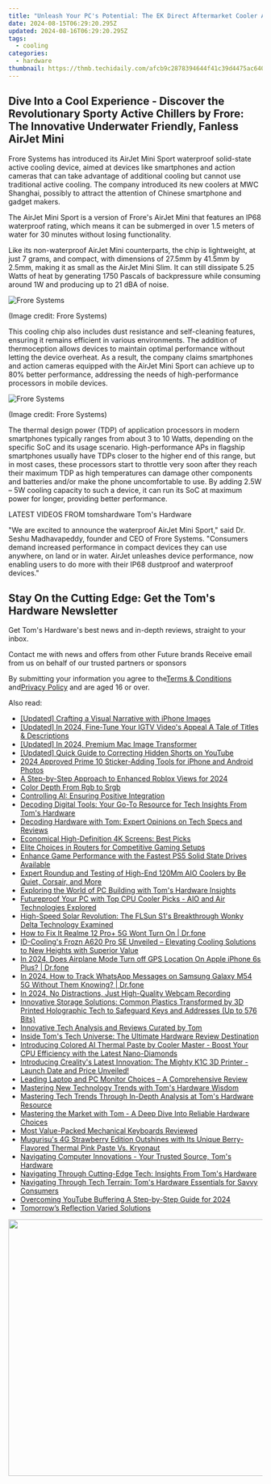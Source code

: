 ```yaml
---
title: "Unleash Your PC's Potential: The EK Direct Aftermarket Cooler Achieves Exceptional 13900KS Overclocking Temps and Performance"
date: 2024-08-15T06:29:20.295Z
updated: 2024-08-16T06:29:20.295Z
tags:
  - cooling
categories:
  - hardware
thumbnail: https://thmb.techidaily.com/afcb9c2878394644f41c39d4475ac640d665c752413696b921520d8ad80368e6.jpg
---
```


## Dive Into a Cool Experience - Discover the Revolutionary Sporty Active Chillers by Frore: The Innovative Underwater Friendly, Fanless AirJet Mini

Frore Systems has introduced its AirJet Mini Sport waterproof solid-state active cooling device, aimed at devices like smartphones and action cameras that can take advantage of additional cooling but cannot use traditional active cooling. The company introduced its new coolers at MWC Shanghai, possibly to attract the attention of Chinese smartphone and gadget makers.

 The AirJet Mini Sport is a version of Frore's AirJet Mini that features an IP68 waterproof rating, which means it can be submerged in over 1.5 meters of water for 30 minutes without losing functionality.  
  
 Like its non-waterproof AirJet Mini counterparts, the chip is lightweight, at just 7 grams, and compact, with dimensions of 27.5mm by 41.5mm by 2.5mm, making it as small as the AirJet Mini Slim. It can still dissipate 5.25 Watts of heat by generating 1750 Pascals of backpressure while consuming around 1W and producing up to 21 dBA of noise.

![Frore Systems](https://cdn.mos.cms.futurecdn.net/S7SqpsLQkAXKUniRYkDSWJ-320-80.jpg)

 (Image credit: Frore Systems)

 This cooling chip also includes dust resistance and self-cleaning features, ensuring it remains efficient in various environments. The addition of thermoception allows devices to maintain optimal performance without letting the device overheat. As a result, the company claims smartphones and action cameras equipped with the AirJet Mini Sport can achieve up to 80% better performance, addressing the needs of high-performance processors in mobile devices.

![Frore Systems](https://cdn.mos.cms.futurecdn.net/UwnVckejJAFEwtmjM786HJ-320-80.jpg)

 (Image credit: Frore Systems)

 The thermal design power (TDP) of application processors in modern smartphones typically ranges from about 3 to 10 Watts, depending on the specific SoC and its usage scenario. High-performance APs in flagship smartphones usually have TDPs closer to the higher end of this range, but in most cases, these processors start to throttle very soon after they reach their maximum TDP as high temperatures can damage other components and batteries and/or make the phone uncomfortable to use. By adding 2.5W – 5W cooling capacity to such a device, it can run its SoC at maximum power for longer, providing better performance.

 LATEST VIDEOS FROM tomshardware Tom's Hardware

 "We are excited to announce the waterproof AirJet Mini Sport," said Dr. Seshu Madhavapeddy, founder and CEO of Frore Systems. "Consumers demand increased performance in compact devices they can use anywhere, on land or in water. AirJet unleashes device performance, now enabling users to do more with their IP68 dustproof and waterproof devices."

## Stay On the Cutting Edge: Get the Tom's Hardware Newsletter

 Get Tom's Hardware's best news and in-depth reviews, straight to your inbox.

 Contact me with news and offers from other Future brands  Receive email from us on behalf of our trusted partners or sponsors

 By submitting your information you agree to the[Terms & Conditions](https://futureplc.com/terms-conditions/) and[Privacy Policy](https://futureplc.com/privacy-policy/) and are aged 16 or over.


<ins class="adsbygoogle"
     style="display:block"
     data-ad-format="autorelaxed"
     data-ad-client="ca-pub-7571918770474297"
     data-ad-slot="1223367746"></ins>



<ins class="adsbygoogle"
     style="display:block"
     data-ad-client="ca-pub-7571918770474297"
     data-ad-slot="8358498916"
     data-ad-format="auto"
     data-full-width-responsive="true"></ins>

<span class="atpl-alsoreadstyle">Also read:</span>
<div><ul>
<li><a href="https://extra-information.techidaily.com/updated-crafting-a-visual-narrative-with-iphone-images/"><u>[Updated] Crafting a Visual Narrative with iPhone Images</u></a></li>
<li><a href="https://instagram-videos.techidaily.com/updated-in-2024-fine-tune-your-igtv-videos-appeal-a-tale-of-titles-and-descriptions/"><u>[Updated] In 2024, Fine-Tune Your IGTV Video's Appeal  A Tale of Titles & Descriptions</u></a></li>
<li><a href="https://remote-screen-capture.techidaily.com/updated-in-2024-premium-mac-image-transformer/"><u>[Updated] In 2024, Premium Mac Image Transformer</u></a></li>
<li><a href="https://facebook-video-share.techidaily.com/updated-quick-guide-to-correcting-hidden-shorts-on-youtube/"><u>[Updated] Quick Guide to Correcting Hidden Shorts on YouTube</u></a></li>
<li><a href="https://article-tips.techidaily.com/2024-approved-prime-10-sticker-adding-tools-for-iphone-and-android-photos/"><u>2024 Approved  Prime 10 Sticker-Adding Tools for iPhone and Android Photos</u></a></li>
<li><a href="https://fox-cloud.techidaily.com/a-step-by-step-approach-to-enhanced-roblox-views-for-2024/"><u>A Step-by-Step Approach to Enhanced Roblox Views for 2024</u></a></li>
<li><a href="https://vp-tips.techidaily.com/color-depth-from-rgb-to-srgb/"><u>Color Depth  From Rgb to Srgb</u></a></li>
<li><a href="https://tech-revival.techidaily.com/controlling-ai-ensuring-positive-integration/"><u>Controlling AI: Ensuring Positive Integration</u></a></li>
<li><a href="https://hardware-tips.techidaily.com/decoding-digital-tools-your-go-to-resource-for-tech-insights-from-toms-hardware/"><u>Decoding Digital Tools: Your Go-To Resource for Tech Insights From Tom's Hardware</u></a></li>
<li><a href="https://hardware-tips.techidaily.com/decoding-hardware-with-tom-expert-opinions-on-tech-specs-and-reviews/"><u>Decoding Hardware with Tom: Expert Opinions on Tech Specs and Reviews</u></a></li>
<li><a href="https://hardware-tips.techidaily.com/economical-high-definition-4k-screens-best-picks/"><u>Economical High-Definition 4K Screens: Best Picks</u></a></li>
<li><a href="https://hardware-tips.techidaily.com/elite-choices-in-routers-for-competitive-gaming-setups/"><u>Elite Choices in Routers for Competitive Gaming Setups</u></a></li>
<li><a href="https://hardware-tips.techidaily.com/enhance-game-performance-with-the-fastest-ps5-solid-state-drives-available/"><u>Enhance Game Performance with the Fastest PS5 Solid State Drives Available</u></a></li>
<li><a href="https://hardware-tips.techidaily.com/expert-roundup-and-testing-of-high-end-120mm-aio-coolers-by-be-quiet-corsair-and-more/"><u>Expert Roundup and Testing of High-End 120Mm AIO Coolers by Be Quiet, Corsair, and More</u></a></li>
<li><a href="https://hardware-tips.techidaily.com/exploring-the-world-of-pc-building-with-toms-hardware-insights/"><u>Exploring the World of PC Building with Tom's Hardware Insights</u></a></li>
<li><a href="https://hardware-tips.techidaily.com/futureproof-your-pc-with-top-cpu-cooler-picks-aio-and-air-technologies-explored/"><u>Futureproof Your PC with Top CPU Cooler Picks - AIO and Air Technologies Explored</u></a></li>
<li><a href="https://hardware-tips.techidaily.com/high-speed-solar-revolution-the-flsun-s1s-breakthrough-wonky-delta-technology-examined/"><u>High-Speed Solar Revolution: The FLSun S1's Breakthrough Wonky Delta Technology Examined</u></a></li>
<li><a href="https://fix-guide.techidaily.com/how-to-fix-it-realme-12-proplus-5g-wont-turn-on-drfone-by-drfone-fix-android-problems-fix-android-problems/"><u>How to Fix It Realme 12 Pro+ 5G Wont Turn On | Dr.fone</u></a></li>
<li><a href="https://hardware-tips.techidaily.com/id-coolings-frozn-a620-pro-se-unveiled-elevating-cooling-solutions-to-new-heights-with-superior-value/"><u>ID-Cooling's Frozn A620 Pro SE Unveiled – Elevating Cooling Solutions to New Heights with Superior Value</u></a></li>
<li><a href="https://review-topics.techidaily.com/in-2024-does-airplane-mode-turn-off-gps-location-on-apple-iphone-6s-plus-drfone-by-drfone-virtual-ios/"><u>In 2024, Does Airplane Mode Turn off GPS Location On Apple iPhone 6s Plus? | Dr.fone</u></a></li>
<li><a href="https://android-location-track.techidaily.com/in-2024-how-to-track-whatsapp-messages-on-samsung-galaxy-m54-5g-without-them-knowing-drfone-by-drfone-virtual-android/"><u>In 2024, How to Track WhatsApp Messages on Samsung Galaxy M54 5G Without Them Knowing? | Dr.fone</u></a></li>
<li><a href="https://video-capture.techidaily.com/in-2024-no-distractions-just-high-quality-webcam-recording/"><u>In 2024, No Distractions, Just High-Quality Webcam Recording</u></a></li>
<li><a href="https://hardware-tips.techidaily.com/innovative-storage-solutions-common-plastics-transformed-by-3d-printed-holographic-tech-to-safeguard-keys-and-addresses-up-to-576-bits/"><u>Innovative Storage Solutions: Common Plastics Transformed by 3D Printed Holographic Tech to Safeguard Keys and Addresses (Up to 576 Bits)</u></a></li>
<li><a href="https://hardware-tips.techidaily.com/innovative-tech-analysis-and-reviews-curated-by-tom/"><u>Innovative Tech Analysis and Reviews Curated by Tom</u></a></li>
<li><a href="https://hardware-tips.techidaily.com/inside-toms-tech-universe-the-ultimate-hardware-review-destination/"><u>Inside Tom's Tech Universe: The Ultimate Hardware Review Destination</u></a></li>
<li><a href="https://hardware-tips.techidaily.com/introducing-colored-ai-thermal-paste-by-cooler-master-boost-your-cpu-efficiency-with-the-latest-nano-diamonds/"><u>Introducing Colored AI Thermal Paste by Cooler Master - Boost Your CPU Efficiency with the Latest Nano-Diamonds</u></a></li>
<li><a href="https://hardware-tips.techidaily.com/introducing-crealitys-latest-innovation-the-mighty-k1c-3d-printer-launch-date-and-price-unveiled/"><u>Introducing Creality's Latest Innovation: The Mighty K1C 3D Printer - Launch Date and Price Unveiled!</u></a></li>
<li><a href="https://hardware-tips.techidaily.com/leading-laptop-and-pc-monitor-choices-a-comprehensive-review/"><u>Leading Laptop and PC Monitor Choices – A Comprehensive Review</u></a></li>
<li><a href="https://hardware-tips.techidaily.com/mastering-new-technology-trends-with-toms-hardware-wisdom/"><u>Mastering New Technology Trends with Tom's Hardware Wisdom</u></a></li>
<li><a href="https://hardware-tips.techidaily.com/mastering-tech-trends-through-in-depth-analysis-at-toms-hardware-resource/"><u>Mastering Tech Trends Through In-Depth Analysis at Tom's Hardware Resource</u></a></li>
<li><a href="https://hardware-tips.techidaily.com/mastering-the-market-with-tom-a-deep-dive-into-reliable-hardware-choices/"><u>Mastering the Market with Tom - A Deep Dive Into Reliable Hardware Choices</u></a></li>
<li><a href="https://hardware-tips.techidaily.com/most-value-packed-mechanical-keyboards-reviewed/"><u>Most Value-Packed Mechanical Keyboards Reviewed</u></a></li>
<li><a href="https://hardware-tips.techidaily.com/mugurisus-4g-strawberry-edition-outshines-with-its-unique-berry-flavored-thermal-pink-paste-vs-kryonaut/"><u>Mugurisu's 4G Strawberry Edition Outshines with Its Unique Berry-Flavored Thermal Pink Paste Vs. Kryonaut</u></a></li>
<li><a href="https://hardware-tips.techidaily.com/navigating-computer-innovations-your-trusted-source-toms-hardware/"><u>Navigating Computer Innovations - Your Trusted Source, Tom's Hardware</u></a></li>
<li><a href="https://hardware-tips.techidaily.com/navigating-through-cutting-edge-tech-insights-from-toms-hardware/"><u>Navigating Through Cutting-Edge Tech: Insights From Tom's Hardware</u></a></li>
<li><a href="https://hardware-tips.techidaily.com/navigating-through-tech-terrain-toms-hardware-essentials-for-savvy-consumers/"><u>Navigating Through Tech Terrain: Tom's Hardware Essentials for Savvy Consumers</u></a></li>
<li><a href="https://facebook-clips.techidaily.com/overcoming-youtube-buffering-a-step-by-step-guide-for-2024/"><u>Overcoming YouTube Buffering   A Step-by-Step Guide for 2024</u></a></li>
<li><a href="https://extra-tips.techidaily.com/tomorrows-reflection-varied-solutions/"><u>Tomorrow’s Reflection  Varied Solutions</u></a></li>
</ul></div>

<!-- affiliate ads begin -->
<a href="https://coinrule.sjv.io/c/5597632/1958379/18409" target="_top" id="1958379"><img src="//a.impactradius-go.com/display-ad/18409-1958379" border="0" alt="" width="856" height="508"/></a><img height="0" width="0" src="https://imp.pxf.io/i/5597632/1958379/18409" style="position:absolute;visibility:hidden;" border="0" />
<!-- affiliate ads end -->